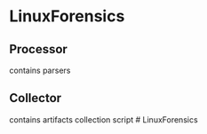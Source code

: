 # LinuxForensics

## Processor
contains parsers

## Collector
contains artifacts collection script
#   L i n u x F o r e n s i c s  
 